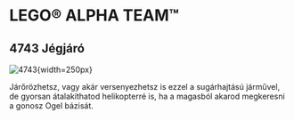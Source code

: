 # LEGO® ALPHA TEAM™

## 4743 Jégjáró

![4743](https://www.lego.com/cdn/product-assets/product.img.pri/4743_prod.jpg){width=250px}

<p class="description">Járőrözhetsz, vagy akár versenyezhetsz is ezzel a sugárhajtású járművel, de gyorsan átalakíthatod helikopterré is, ha a magasból akarod megkeresni a gonosz Ogel bázisát.</p>